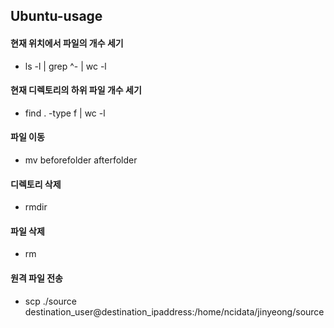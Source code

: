 ## Ubuntu-usage


#### 현재 위치에서 파일의 개수 세기 
- ls -l | grep ^- | wc -l

#### 현재 디렉토리의 하위 파일 개수 세기
- find . -type f | wc -l

#### 파일 이동
- mv beforefolder afterfolder

#### 디렉토리 삭제
- rmdir

#### 파일 삭제
- rm 

#### 원격 파일 전송
- scp ./source destination_user@destination_ipaddress:/home/ncidata/jinyeong/source 
